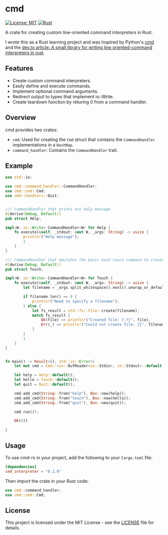 # cmd

[![License: MIT](https://img.shields.io/badge/License-MIT-yellow.svg)](https://opensource.org/licenses/MIT)
[![Rust](https://img.shields.io/badge/Rust-1.60%2B-blue.svg)](https://www.rust-lang.org/)

A crate for creating custom line-oriented command interpreters in Rust.

I wrote this as a Rust learning project and was inspired by Python's [cmd](https://docs.python.org/3/library/cmd.html) and the [dev.to article: A small library for writing line oriented-command interpreters in rust](https://dev.to/raminfp/a-small-library-for-writing-line-oriented-command-interpreters-in-the-rust-4phl).

## Features

- Create custom command interpreters.
- Easily define and execute commands.
- Implement optional command arguments.
- Redirect output to types that implement io::Write.
- Create teardown function by returing 0 from a command handler.

## Overview

cmd provides two crates:
- `cmd`: Used for creating the `Cmd` struct that contains the `CommandHandler` implementations in a `HashMap`.
- `command_handler`: Contains the `CommandHandler` trait.

## Example

```rust
use std::io;

use cmd::command_handler::CommandHandler;
use cmd::cmd::Cmd;
use cmd::handlers::Quit;


/// CommandHandler that prints out help message
#[derive(Debug, Default)]
pub struct Help;

impl<W: io::Write> CommandHandler<W> for Help {
    fn execute(&self, _stdout: &mut W, _args: String) -> usize {
        println!("Help message");
        1
    }
}

/// CommandHandler that emulates the basic bash touch command to create a new file
#[derive(Debug, Default)]
pub struct Touch;

impl<W: io::Write> CommandHandler<W> for Touch {
    fn execute(&self, _stdout: &mut W, _args: String) -> usize {
        let filename = _args.split_whitespace().next().unwrap_or_default();

        if filename.len() == 0 {
            println!("Need to specify a filename");
        } else {
            let fs_result = std::fs::File::create(filename);
            match fs_result {
                Ok(file) => println!("Created file: {:?}", file),
                Err(_) => println!("Could not create file: {}", filename)
            }
        }
        1
    }
}


fn main() -> Result<(), std::io::Error>{
    let mut cmd = Cmd::<io::BufReader<io::Stdin>, io::Stdout>::default();

    let help = Help::default();
    let hello = Touch::default();
    let quit = Quit::default();

    cmd.add_cmd(String::from("help"), Box::new(help));
    cmd.add_cmd(String::from("touch"), Box::new(hello));
    cmd.add_cmd(String::from("quit"), Box::new(quit));

    cmd.run()?;

    Ok(())

}

```

## Usage

To use cmd-rs in your project, add the following to your `Cargo.toml` file:

```toml
[dependencies]
cmd_interpreter = "0.1.0"
```

Then import the crate in your Rust code:

```rust
use cmd::command_handler;
use cmd::cmd::Cmd;
```

## License

This project is licensed under the MIT License - see the [LICENSE](LICENSE) file for details.
